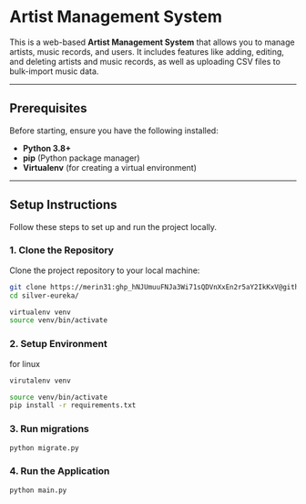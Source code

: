 # Artist Management System

This is a web-based **Artist Management System** that allows you to manage artists, music records, and users. It includes features like adding, editing, and deleting artists and music records, as well as uploading CSV files to bulk-import music data.

---

## Prerequisites

Before starting, ensure you have the following installed:

- **Python 3.8+**
- **pip** (Python package manager)
- **Virtualenv** (for creating a virtual environment)

---

## Setup Instructions

Follow these steps to set up and run the project locally.

### 1. Clone the Repository

Clone the project repository to your local machine:

```bash
git clone https://merin31: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@github.com/merin31/silver-eureka.git
cd silver-eureka/

virtualenv venv
source venv/bin/activate
```

### 2. Setup Environment
for linux
```bash
virutalenv venv

source venv/bin/activate
pip install -r requirements.txt
```

### 3. Run migrations
```bash
python migrate.py
```
### 4. Run the Application
```bash
python main.py
```


